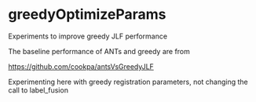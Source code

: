 # greedyOptimizeParams
Experiments to improve greedy JLF performance

The baseline performance of ANTs and greedy are from

  https://github.com/cookpa/antsVsGreedyJLF

Experimenting here with greedy registration parameters, not changing the call to label_fusion
